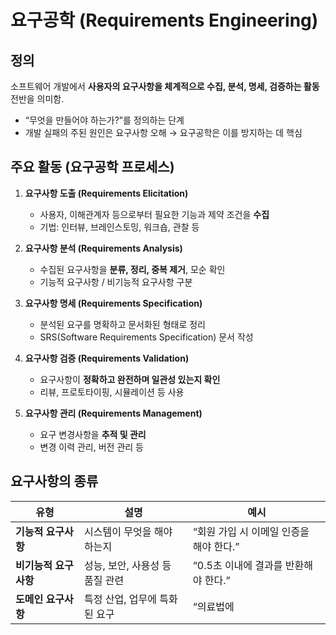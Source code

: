 # 요구공학 (Requirements Engineering)

## 정의
소프트웨어 개발에서 **사용자의 요구사항을 체계적으로 수집, 분석, 명세, 검증하는 활동** 전반을 의미함.

- “무엇을 만들어야 하는가?”를 정의하는 단계
- 개발 실패의 주된 원인은 요구사항 오해 → 요구공학은 이를 방지하는 데 핵심


## 주요 활동 (요구공학 프로세스)

1. **요구사항 도출 (Requirements Elicitation)**
    - 사용자, 이해관계자 등으로부터 필요한 기능과 제약 조건을 **수집**
    - 기법: 인터뷰, 브레인스토밍, 워크숍, 관찰 등

2. **요구사항 분석 (Requirements Analysis)**
    - 수집된 요구사항을 **분류, 정리, 중복 제거**, 모순 확인
    - 기능적 요구사항 / 비기능적 요구사항 구분

3. **요구사항 명세 (Requirements Specification)**
    - 분석된 요구를 명확하고 문서화된 형태로 정리
    - SRS(Software Requirements Specification) 문서 작성

4. **요구사항 검증 (Requirements Validation)**
    - 요구사항이 **정확하고 완전하며 일관성 있는지 확인**
    - 리뷰, 프로토타이핑, 시뮬레이션 등 사용

5. **요구사항 관리 (Requirements Management)**
    - 요구 변경사항을 **추적 및 관리**
    - 변경 이력 관리, 버전 관리 등

## 요구사항의 종류

| 유형 | 설명 | 예시 |
|------|------|------|
| **기능적 요구사항** | 시스템이 무엇을 해야 하는지 | “회원 가입 시 이메일 인증을 해야 한다.” |
| **비기능적 요구사항** | 성능, 보안, 사용성 등 품질 관련 | “0.5초 이내에 결과를 반환해야 한다.” |
| **도메인 요구사항** | 특정 산업, 업무에 특화된 요구 | “의료법에
